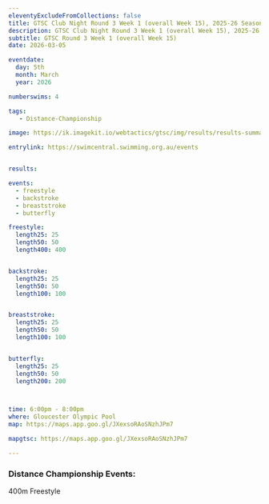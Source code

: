 ```yaml
--- 
eleventyExcludeFromCollections: false
title: GTSC Club Night Round 3 Week 1 (overall Week 15), 2025-26 Season
description: GTSC Club Night Round 3 Week 1 (overall Week 15), 2025-26 Season
subtitle: GTSC Round 3 Week 1 (overall Week 15)
date: 2026-03-05

eventdate:
  day: 5th
  month: March
  year: 2026

numberswims: 4

tags:
   - Distance-Championship

image: https://ik.imagekit.io/webtactics/gtsc/img/results/results-summary-15.jpg

entrylink: https://swimcentral.swimming.org.au/events


results: 

events:
  - freestyle
  - backstroke
  - breaststroke
  - butterfly

freestyle:
  length25: 25
  length50: 50
  length400: 400


backstroke:
  length25: 25
  length50: 50
  length100: 100


breaststroke:
  length25: 25
  length50: 50
  length100: 100


butterfly:
  length25: 25
  length50: 50
  length200: 200



time: 6:00pm - 8:00pm
where: Gloucester Olympic Pool
map: https://maps.app.goo.gl/JXexsoRAoSNzhJPm7

mapgtsc: https://maps.app.goo.gl/JXexsoRAoSNzhJPm7

---
```

<h3>Distance Championship Events:</h3>
<p>400m Freestyle</p>